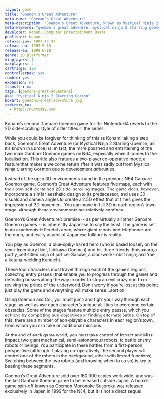 ```yaml
---
layout: game
title: "Goemon's Great Adventure"
meta-name: "Goemon's Great Adventure"
meta-description: "Goemon's Great Adventure, known as Mystical Ninja 2 Starring Goemon in PAL territories, is a 2D platforming game for the N64."
meta-keyword: "goemon's great adventre, mystical ninja 2 starring goemon, ganbare goemon n64, n64 game, nintendo 64, konami"
developer: Konami Computer Entertainment Osaka
publisher: Konami
release-jpn: 1998-12-23
release-na: 1999-9-15
release-eu: 1999-6-18
genre: 2D platformer
minplayers: 1
maxplayers: 2
cartridge: 128
controllerpak: yes
rumble: yes 
expansion: no
transfer: no
tags: [goemons-great-adventure]
aka: "Mystical Ninja 2 Starring Goemon"
boxart: goemons-great-adventure.jpg
redirect_to:
  - http://n64today.com
---
```


Konami’s second Ganbare Goemon game for the Nintendo 64 reverts to the 2D side-scrolling style of older titles in the series.

While you could be forgiven for thinking of this as Konami taking a step back, Goemon’s Great Adventure (or Mystical Ninja 2 Starring Goemon, as it’s known in Europe) is, in fact, the more polished and entertaining of the two main Ganbare Goemon games on N64, especially when it comes to the localisation. This title also features a two-player co-operative mode, a feature that makes a welcome return after it was sadly cut from Mystical Ninja Starring Goemon due to development difficulties.

Instead of the open 3D environments found in the previous N64 Ganbare Goemon game, Goemon’s Great Adventure features five maps, each with their own self-contained 2D side-scrolling stages. The game does, however, incorporate a similar aesthetic design to its predecessor, and uses 3D visuals and camera angles to create a 2.5D effect that at times gives the impression of 3D movement. You can move in full 3D in each region’s town stage, although these environments are relatively confined.

Goemon’s Great Adventure’s premise -- as per virtually all other Ganbare Goemon games -- is inherently Japanese to say the least. The game is set in an anachronistic Feudal Japan, where giant robots and telephones are the norm, and every aspect of Japanese folklore is reality. 

You play as Goemon, a blue-spiky-haired hero (who is based loosely on the semi-legendary thief, Ishikawa Goemon) and his three friends: Ebisumaru,a portly, self-titled ninja of justice; Sasuke, a clockwork-robot ninja; and Yae, a katana-wielding Kunoichi.

These four characters must travel through each of the game’s regions, collecting entry passes (that enable you to progress through the game) and defeating bosses along the way in order to stop an evil crazy nun from reviving the prince of the underworld. Don’t worry if you’re lost at this point; just play the game and everything will make sense...sort of!

Using Goemon and Co., you must jump and fight your way through each stage, as well as use each character’s unique abilities to overcome certain obstacles. Some of the stages feature multiple entry passes, which you achieve by completing sub-objectives or finding alternate paths. On top of this, there are a number of non-playable characters in each region’s town, from whom you can take on additional missions. 

At the end of each game world, you must take control of Impact and Miss Impact, two giant mechanical, semi-autonomous robots, to battle enemy robots or beings. You participate in these battles from a first-person perspective (although if playing co-operatively, the second player will control one of the robots in the background, albeit with limited functions). Switching between the two robots (and knowing when to do so) is key to beating these segments.

Goemon’s Great Adventure sold over 160,000 copies worldwide, and was the last Ganbare Goemon game to be released outside Japan. A board-game spin-off known as Goemon Mononoke Sugoroku was released exclusively in Japan in 1999 for the N64, but it is not a direct sequel.
